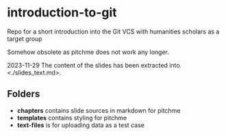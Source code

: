 # introduction-to-git

Repo for a short introduction into the Git VCS with humanities scholars as a target group

Somehow obsolete as pitchme does not work any longer.

2023-11-29 The content of the slides has been extracted into <./slides_text.md>.  

## Folders

- **chapters** contains slide sources in markdown for pitchme 
- **templates** contains styling for pitchme
- **text-files** is for uploading data as a test case

